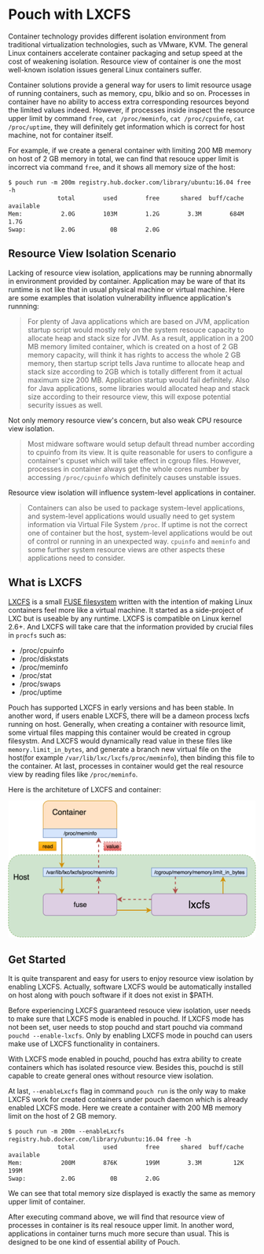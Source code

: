 # Pouch with LXCFS

Container technology provides different isolation environment from traditional virtualization technologies, such as VMware, KVM. The general Linux containers accelerate container packaging and setup speed at the cost of weakening isolation. Resource view of container is one the most well-known isolation issues general Linux containers suffer.

Container solutions provide a general way for users to limit resource usage of running containers, such as memory, cpu, blkio and so on. Processes in container have no ability to access extra corresponding resources beyond the limited values indeed. However, if processes inside inspect the resource upper limit by command `free`, `cat /proc/meminfo`, `cat /proc/cpuinfo`, `cat /proc/uptime`, they will definitely get information which is correct for host machine, not for container itself.

For example, if we create a general container with limiting 200 MB memory on host of 2 GB memory in total, we can find that resouce upper limit is incorrect via command `free`, and it shows all memory size of the host:

``` shell
$ pouch run -m 200m registry.hub.docker.com/library/ubuntu:16.04 free -h
              total        used        free      shared  buff/cache   available
Mem:           2.0G        103M        1.2G        3.3M        684M        1.7G
Swap:          2.0G          0B        2.0G
```

## Resource View Isolation Scenario

Lacking of resource view isolation, applications may be running abnormally in environment provided by container. Application may be ware of that its runtime is not like that in usual physical machine or virtual machine. Here are some examples that isolation vulnerability influence application's runnning:

> For plenty of Java applications which are based on JVM, application startup script would mostly rely on the system resouce capacity to allocate heap and stack size for JVM. As a result, application in a 200 MB memory limited container, which is created on a host of 2 GB memory capacity, will think it has rights to access the whole 2 GB memory, then startup script tells Java runtime to allocate heap and stack size according to 2GB which is totally different from it actual maximum size 200 MB. Application startup would fail definitely. Also for Java applications, some libraries would allocated heap and stack size according to their resource view, this will expose potential security issues as well.

Not only memory resource view's concern, but also weak CPU resource view isolation.

> Most midware software would setup default thread number according to cpuinfo from its view. It is quite reasonable for users to configure a container's cpuset which will take effect in cgroup files. However, processes in container always get the whole cores number by accessing `/proc/cpuinfo` which definitely causes unstable issues.

Resource view isolation will influence system-level applications in container.

> Containers can also be used to package system-level applications, and system-level applications would usually need to get system information via Virtual File System `/proc`. If uptime is not the correct one of container but the host, system-level applications would be out of control or running in an unexpected way. `cpuinfo` and `meminfo` and some further system resource views are other aspects these applications need to consider.

## What is LXCFS

[LXCFS](https://github.com/lxc/lxcfs) is a small [FUSE filesystem](https://en.wikipedia.org/wiki/Filesystem_in_Userspace) written with the intention of making Linux containers feel more like a virtual machine. It started as a side-project of LXC but is useable by any runtime. LXCFS is compatible on Linux kernel 2.6+. And LXCFS will take care that the information provided by crucial files in `procfs` such as:

* /proc/cpuinfo
* /proc/diskstats
* /proc/meminfo
* /proc/stat
* /proc/swaps
* /proc/uptime

Pouch has supported LXCFS in early versions and has been stable. In another word, if users enable LXCFS, there will be a dameon process lxcfs running on host. Generally, when creating a container with resource limit, some virtual files mapping this container would be created in cgroup filesystm. And LXCFS would dynamically read value in these files like `memory.limit_in_bytes`, and generate a branch new virtual file on the host(for example `/var/lib/lxc/lxcfs/proc/meminfo`), then binding this file to the container. At last, processes in container would get the real resource view by reading files like `/proc/meminfo`.

Here is the architeture of LXCFS and container:

![pouch_with_lxcfs](../static_files/pouch_with_lxcfs.png)

## Get Started

It is quite transparent and easy for users to enjoy resource view isolation by enabling LXCFS. Actually, software LXCFS would be automatically installed on host along with pouch software if it does not exist in $PATH.

Before experiencing LXCFS guaranteed resouce view isolation, user needs to make sure that LXCFS mode is enabled in pouchd. If LXCFS mode has not been set, user needs to stop pouchd and start pouchd via command `pouchd --enable-lxcfs`. Only by enabling LXCFS mode in pouchd can users make use of LXCFS functionality in containers.

With LXCFS mode enabled in pouchd, pouchd has extra ability to create containers which has isolated resource view. Besides this, pouchd is still capable to create general ones without resource view isolation.

At last, `--enableLxcfs` flag in command `pouch run` is the only way to make LXCFS work for created containers under pouch daemon which is already enabled LXCFS mode. Here we create a container with 200 MB memory limit on the host of 2 GB memory.

``` shell
$ pouch run -m 200m --enableLxcfs registry.hub.docker.com/library/ubuntu:16.04 free -h
              total        used        free      shared  buff/cache   available
Mem:           200M        876K        199M        3.3M         12K        199M
Swap:          2.0G          0B        2.0G
```

We can see that total memory size displayed is exactly the same as memory upper limit of container.

After executing command above, we will find that resource view of processes in container is its real resouce upper limit. In another word, applications in container turns much more secure than usual. This is designed to be one kind of essential ability of Pouch.
